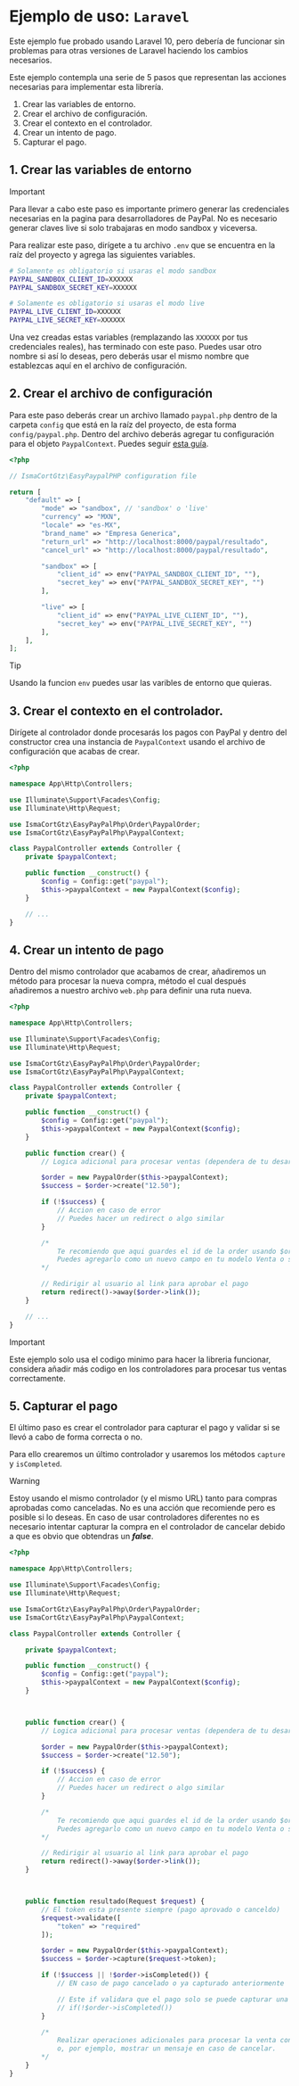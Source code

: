 # Ejemplo de uso: `Laravel`

Este ejemplo fue probado usando Laravel 10, pero debería de funcionar sin problemas para otras versiones de Laravel haciendo los cambios necesarios.

Este ejemplo contempla una serie de 5 pasos que representan las acciones necesarias para implementar esta librería.

1. Crear las variables de entorno.
2. Crear el archivo de configuración.
3. Crear el contexto en el controlador.
4. Crear un intento de pago.
5. Capturar el pago.

## 1. Crear las variables de entorno

> [!IMPORTANT]  
> Para llevar a cabo este paso es importante primero generar las credenciales necesarias en la pagina para desarrolladores de PayPal. No es necesario generar claves live si solo trabajaras en modo sandbox y viceversa.

Para realizar este paso, dirígete a tu archivo `.env` que se encuentra en la raíz del proyecto y agrega las siguientes variables.

```bash
# Solamente es obligatorio si usaras el modo sandbox
PAYPAL_SANDBOX_CLIENT_ID=XXXXXX
PAYPAL_SANDBOX_SECRET_KEY=XXXXXX

# Solamente es obligatorio si usaras el modo live
PAYPAL_LIVE_CLIENT_ID=XXXXXX
PAYPAL_LIVE_SECRET_KEY=XXXXXX
```

Una vez creadas estas variables (remplazando las `XXXXXX` por tus credenciales reales), has terminado con este paso. Puedes usar otro nombre si así lo deseas, pero deberás usar el mismo nombre que establezcas aquí en el archivo de configuración.

## 2. Crear el archivo de configuración

Para este paso deberás crear un archivo llamado `paypal.php` dentro de la carpeta `config` que está en la raíz del proyecto, de esta forma `config/paypal.php`. Dentro del archivo deberás agregar tu configuración para el objeto `PaypalContext`. Puedes seguir [esta guía](../Class/PaypalContext.md).

```php
<?php

// IsmaCortGtz\EasyPaypalPHP configuration file

return [
    "default" => [
        "mode" => "sandbox", // 'sandbox' o 'live'
        "currency" => "MXN",
        "locale" => "es-MX",
        "brand_name" => "Empresa Generica",
        "return_url" => "http://localhost:8000/paypal/resultado",
        "cancel_url" => "http://localhost:8000/paypal/resultado",

        "sandbox" => [
            "client_id" => env("PAYPAL_SANDBOX_CLIENT_ID", ""),
            "secret_key" => env("PAYPAL_SANDBOX_SECRET_KEY", "")
        ],

        "live" => [
            "client_id" => env("PAYPAL_LIVE_CLIENT_ID", ""),
            "secret_key" => env("PAYPAL_LIVE_SECRET_KEY", "")
        ],
    ],
];
```

> [!TIP]
> Usando la funcion `env` puedes usar las varibles de entorno que quieras.

## 3. Crear el contexto en el controlador.

Dirígete al controlador donde procesarás los pagos con PayPal y dentro del constructor crea una instancia de `PaypalContext` usando el archivo de configuración que acabas de crear.

```php
<?php

namespace App\Http\Controllers;

use Illuminate\Support\Facades\Config;
use Illuminate\Http\Request;

use IsmaCortGtz\EasyPayPalPhp\Order\PaypalOrder;
use IsmaCortGtz\EasyPayPalPhp\PaypalContext;

class PaypalController extends Controller {
    private $paypalContext;

    public function __construct() {
        $config = Config::get("paypal");
        $this->paypalContext = new PaypalContext($config);
    }

    // ...
}
```

## 4. Crear un intento de pago

Dentro del mismo controlador que acabamos de crear, añadiremos un método para procesar la nueva compra, método el cual después añadiremos a nuestro archivo `web.php` para definir una ruta nueva.

```php
<?php

namespace App\Http\Controllers;

use Illuminate\Support\Facades\Config;
use Illuminate\Http\Request;

use IsmaCortGtz\EasyPayPalPhp\Order\PaypalOrder;
use IsmaCortGtz\EasyPayPalPhp\PaypalContext;

class PaypalController extends Controller {
    private $paypalContext;

    public function __construct() {
        $config = Config::get("paypal");
        $this->paypalContext = new PaypalContext($config);
    }

    public function crear() {
        // Logica adicional para procesar ventas (dependera de tu desarrollo y lo que quieras hacer)

        $order = new PaypalOrder($this->paypalContext);
        $success = $order->create("12.50");

        if (!$success) {
            // Accion en caso de error
            // Puedes hacer un redirect o algo similar
        }

        /*
            Te recomiendo que aqui guardes el id de la order usando $order->id() en la base de datos
            Puedes agregarlo como un nuevo campo en tu modelo Venta o similar.
        */

        // Redirigir al usuario al link para aprobar el pago
        return redirect()->away($order->link());
    }

    // ...
}
```

> [!IMPORTANT]  
> Este ejemplo solo usa el codigo minimo para hacer la libreria funcionar, considera añadir más codigo en los controladores para procesar tus ventas correctamente.

## 5. Capturar el pago

El último paso es crear el controlador para capturar el pago y validar si se llevó a cabo de forma correcta o no.

Para ello crearemos un último controlador y usaremos los métodos `capture` y `isCompleted`.

> [!WARNING]
> Estoy usando el mismo controlador (y el mismo URL) tanto para compras aprobadas como canceladas. No es una acción que recomiende pero es posible si lo deseas. En caso de usar controladores diferentes no es necesario intentar capturar la compra en el controlador de cancelar debido a que es obvio que obtendras un ***false***.

```php
<?php

namespace App\Http\Controllers;

use Illuminate\Support\Facades\Config;
use Illuminate\Http\Request;

use IsmaCortGtz\EasyPayPalPhp\Order\PaypalOrder;
use IsmaCortGtz\EasyPayPalPhp\PaypalContext;

class PaypalController extends Controller {

    private $paypalContext;

    public function __construct() {
        $config = Config::get("paypal");
        $this->paypalContext = new PaypalContext($config);
    }



    public function crear() {
        // Logica adicional para procesar ventas (dependera de tu desarrollo y lo que quieras hacer)

        $order = new PaypalOrder($this->paypalContext);
        $success = $order->create("12.50");

        if (!$success) {
            // Accion en caso de error
            // Puedes hacer un redirect o algo similar
        }

        /*
            Te recomiendo que aqui guardes el id de la order usando $order->id() en la base de datos
            Puedes agregarlo como un nuevo campo en tu modelo Venta o similar.
        */

        // Redirigir al usuario al link para aprobar el pago
        return redirect()->away($order->link());
    }



    public function resultado(Request $request) {
        // El token esta presente siempre (pago aprovado o canceldo)
        $request->validate([
            "token" => "required"
        ]);

        $order = new PaypalOrder($this->paypalContext);
        $success = $order->capture($request->token);

        if (!$success || !$order->isCompleted()) {
            // EN caso de pago cancelado o ya capturado anteriormente

            // Este if validara que el pago solo se puede capturar una vez. SI unicamente quieres validad el estado del pago usa
            // if(!$order->isCompleted())
        }

        /*
            Realizar operaciones adicionales para procesar la venta con exito 
            o, por ejemplo, mostrar un mensaje en caso de cancelar.
        */
    }
}
```